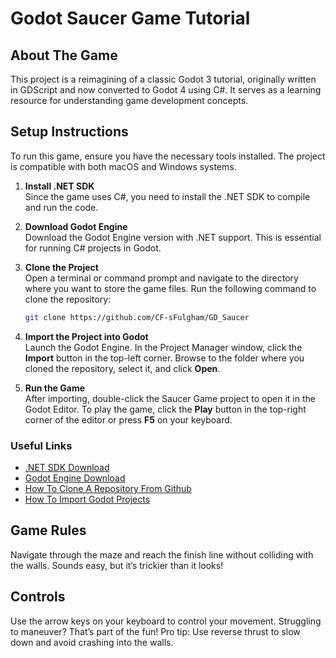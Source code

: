 # Godot Saucer Game Tutorial

## About The Game
This project is a reimagining of a classic Godot 3 tutorial, originally written in GDScript and now converted to Godot 4 using C#. It serves as a learning resource for understanding game development concepts.

## Setup Instructions
To run this game, ensure you have the necessary tools installed. The project is compatible with both macOS and Windows systems.

1. **Install .NET SDK**  
    Since the game uses C#, you need to install the .NET SDK to compile and run the code.

2. **Download Godot Engine**  
    Download the Godot Engine version with .NET support. This is essential for running C# projects in Godot.

3. **Clone the Project**  
    Open a terminal or command prompt and navigate to the directory where you want to store the game files. Run the following command to clone the repository:  
    ```bash
    git clone https://github.com/CF-sFulgham/GD_Saucer
    ```

4. **Import the Project into Godot**  
    Launch the Godot Engine. In the Project Manager window, click the **Import** button in the top-left corner. Browse to the folder where you cloned the repository, select it, and click **Open**.

5. **Run the Game**  
    After importing, double-click the Saucer Game project to open it in the Godot Editor. To play the game, click the **Play** button in the top-right corner of the editor or press **F5** on your keyboard. 

### Useful Links
- [.NET SDK Download](https://dotnet.microsoft.com/en-us/download)  
- [Godot Engine Download](https://godotengine.org/)
- [How To Clone A Repository From Github](https://docs.github.com/en/repositories/creating-and-managing-repositories/cloning-a-repository)
- [How To Import Godot Projects](https://www.youtube.com/watch?v=ISr1gOzp_5I)

## Game Rules
Navigate through the maze and reach the finish line without colliding with the walls. Sounds easy, but it’s trickier than it looks!

## Controls
Use the arrow keys on your keyboard to control your movement. Struggling to maneuver? That’s part of the fun! Pro tip: Use reverse thrust to slow down and avoid crashing into the walls.
